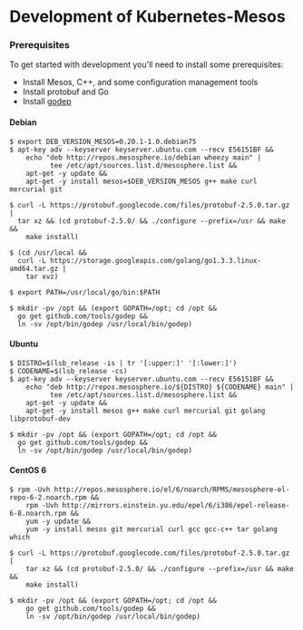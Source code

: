 Development of Kubernetes-Mesos
==

### Prerequisites
To get started with development you'll need to install some prerequisites:
* Install Mesos, C++, and some configuration management tools
* Install protobuf and Go
* Install [godep][2]

#### Debian

```shell
$ export DEB_VERSION_MESOS=0.20.1-1.0.debian75
$ apt-key adv --keyserver keyserver.ubuntu.com --recv E56151BF &&
    echo "deb http://repos.mesosphere.io/debian wheezy main" |
          tee /etc/apt/sources.list.d/mesosphere.list &&
    apt-get -y update &&
    apt-get -y install mesos=$DEB_VERSION_MESOS g++ make curl mercurial git

$ curl -L https://protobuf.googlecode.com/files/protobuf-2.5.0.tar.gz |
  tar xz && (cd protobuf-2.5.0/ && ./configure --prefix=/usr && make &&
    make install)

$ (cd /usr/local &&
  curl -L https://storage.googleapis.com/golang/go1.3.3.linux-amd64.tar.gz |
    tar xvz)

$ export PATH=/usr/local/go/bin:$PATH

$ mkdir -pv /opt && (export GOPATH=/opt; cd /opt &&
  go get github.com/tools/godep &&
  ln -sv /opt/bin/godep /usr/local/bin/godep)
```

#### Ubuntu
```shell
$ DISTRO=$(lsb_release -is | tr '[:upper:]' '[:lower:]')
$ CODENAME=$(lsb_release -cs)
$ apt-key adv --keyserver keyserver.ubuntu.com --recv E56151BF &&
    echo "deb http://repos.mesosphere.io/${DISTRO} ${CODENAME} main" |
          tee /etc/apt/sources.list.d/mesosphere.list &&
    apt-get -y update &&
    apt-get -y install mesos g++ make curl mercurial git golang libprotobuf-dev

$ mkdir -pv /opt && (export GOPATH=/opt; cd /opt &&
  go get github.com/tools/godep &&
  ln -sv /opt/bin/godep /usr/local/bin/godep)
```

#### CentOS 6
```shell
$ rpm -Uvh http://repos.mesosphere.io/el/6/noarch/RPMS/mesosphere-el-repo-6-2.noarch.rpm &&
    rpm -Uvh http://mirrors.einstein.yu.edu/epel/6/i386/epel-release-6-8.noarch.rpm &&
    yum -y update &&
    yum -y install mesos git mercurial curl gcc gcc-c++ tar golang which

$ curl -L https://protobuf.googlecode.com/files/protobuf-2.5.0.tar.gz |
    tar xz && (cd protobuf-2.5.0/ && ./configure --prefix=/usr && make &&
    make install)

$ mkdir -pv /opt && (export GOPATH=/opt; cd /opt &&
    go get github.com/tools/godep &&
    ln -sv /opt/bin/godep /usr/local/bin/godep)
```

[1]: https://github.com/mesosphere/kubernetes-mesos#build
[2]: https://github.com/tools/godep
